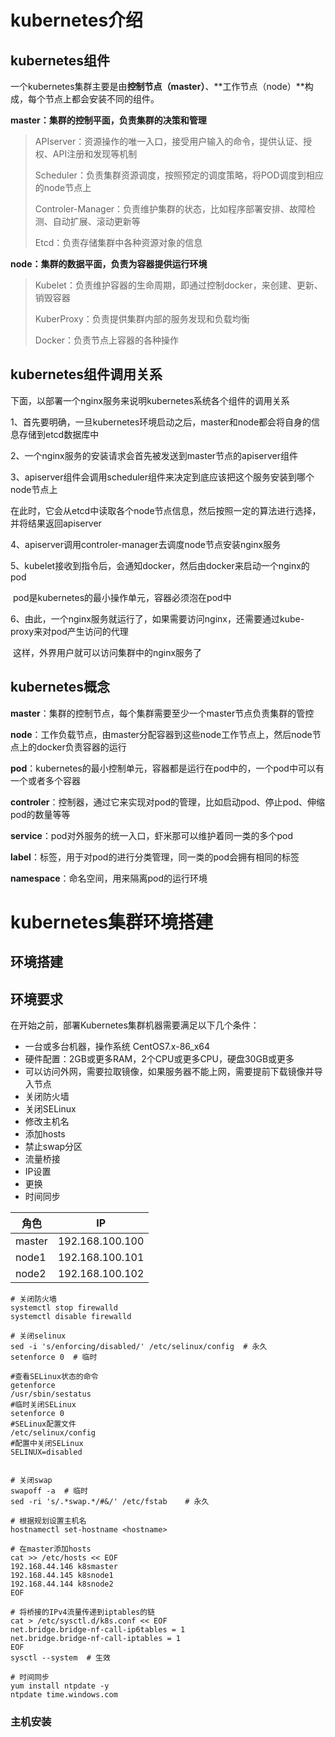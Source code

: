 # kubernetes介绍

## kubernetes组件

一个kubernetes集群主要是由**控制节点（master）**、**工作节点（node）**构成，每个节点上都会安装不同的组件。

**master：集群的控制平面，负责集群的决策和管理**

> APIserver：资源操作的唯一入口，接受用户输入的命令，提供认证、授权、API注册和发现等机制
>
> Scheduler：负责集群资源调度，按照预定的调度策略，将POD调度到相应的node节点上
>
> Controler-Manager：负责维护集群的状态，比如程序部署安排、故障检测、自动扩展、滚动更新等
>
> Etcd：负责存储集群中各种资源对象的信息

**node：集群的数据平面，负责为容器提供运行环境**

> Kubelet：负责维护容器的生命周期，即通过控制docker，来创建、更新、销毁容器
>
> KuberProxy：负责提供集群内部的服务发现和负载均衡
>
> Docker：负责节点上容器的各种操作



## kubernetes组件调用关系

下面，以部署一个nginx服务来说明kubernetes系统各个组件的调用关系

1、首先要明确，一旦kubernetes环境启动之后，master和node都会将自身的信息存储到etcd数据库中

2、一个nginx服务的安装请求会首先被发送到master节点的apiserver组件

3、apiserver组件会调用scheduler组件来决定到底应该把这个服务安装到哪个node节点上

​	  在此时，它会从etcd中读取各个node节点信息，然后按照一定的算法进行选择，并将结果返回apiserver

4、apiserver调用controler-manager去调度node节点安装nginx服务

5、kubelet接收到指令后，会通知docker，然后由docker来启动一个nginx的pod

​	  pod是kubernetes的最小操作单元，容器必须泡在pod中

6、由此，一个nginx服务就运行了，如果需要访问nginx，还需要通过kube-proxy来对pod产生访问的代理

​	  这样，外界用户就可以访问集群中的nginx服务了



## kubernetes概念

**master**：集群的控制节点，每个集群需要至少一个master节点负责集群的管控

**node**：工作负载节点，由master分配容器到这些node工作节点上，然后node节点上的docker负责容器的运行

**pod**：kubernetes的最小控制单元，容器都是运行在pod中的，一个pod中可以有一个或者多个容器

**controler**：控制器，通过它来实现对pod的管理，比如启动pod、停止pod、伸缩pod的数量等等

**service**：pod对外服务的统一入口，虾米那可以维护着同一类的多个pod

**label**：标签，用于对pod的进行分类管理，同一类的pod会拥有相同的标签

**namespace**：命名空间，用来隔离pod的运行环境



# kubernetes集群环境搭建

## 环境搭建

## 环境要求

在开始之前，部署Kubernetes集群机器需要满足以下几个条件：

- 一台或多台机器，操作系统 CentOS7.x-86_x64
- 硬件配置：2GB或更多RAM，2个CPU或更多CPU，硬盘30GB或更多
- 可以访问外网，需要拉取镜像，如果服务器不能上网，需要提前下载镜像并导入节点
- 关闭防火墙
- 关闭SELinux
- 修改主机名
- 添加hosts
- 禁止swap分区
- 流量桥接
- IP设置
- 更换
- 时间同步



| 角色   | IP              |
| ------ | --------------- |
| master | 192.168.100.100 |
| node1  | 192.168.100.101 |
| node2  | 192.168.100.102 |



```shell
# 关闭防火墙
systemctl stop firewalld
systemctl disable firewalld

# 关闭selinux
sed -i 's/enforcing/disabled/' /etc/selinux/config  # 永久
setenforce 0  # 临时

#查看SELinux状态的命令
getenforce
/usr/sbin/sestatus
#临时关闭SELinux
setenforce 0
#SELinux配置文件
/etc/selinux/config
#配置中关闭SELinux
SELINUX=disabled


# 关闭swap
swapoff -a  # 临时
sed -ri 's/.*swap.*/#&/' /etc/fstab    # 永久

# 根据规划设置主机名
hostnamectl set-hostname <hostname>

# 在master添加hosts
cat >> /etc/hosts << EOF
192.168.44.146 k8smaster
192.168.44.145 k8snode1
192.168.44.144 k8snode2
EOF

# 将桥接的IPv4流量传递到iptables的链
cat > /etc/sysctl.d/k8s.conf << EOF
net.bridge.bridge-nf-call-ip6tables = 1
net.bridge.bridge-nf-call-iptables = 1
EOF
sysctl --system  # 生效

# 时间同步
yum install ntpdate -y
ntpdate time.windows.com
```



### 主机安装









